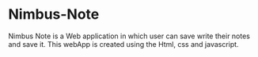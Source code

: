 # Nimbus-Note
Nimbus Note is a Web application in which user can save write their notes and save it. This webApp is created using the Html, css and javascript.
